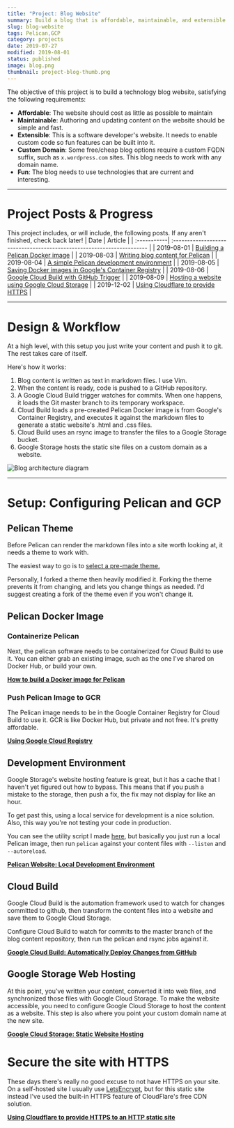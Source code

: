 ```yaml
---
title: "Project: Blog Website"
summary: Build a blog that is affordable, maintainable, and extensible using tools from the Google Cloud Platform.
slug: blog-website
tags: Pelican,GCP
category: projects
date: 2019-07-27
modified: 2019-08-01
status: published
image: blog.png
thumbnail: project-blog-thumb.png
---
```




The objective of this project is to build a technology blog website,
satisfying the following requirements:

- **Affordable**: The website should cost as little as possible to maintain
- **Maintainable**: Authoring and updating content on the website should be
  simple and fast.
- **Extensible**: This is a software developer's website. It needs to enable
  custom code so fun features can be built into it.
- **Custom Domain**: Some free/cheap blog options require a custom FQDN suffix,
  such as `x.wordpress.com` sites. This blog needs to work with any domain
  name.
- **Fun**: The blog needs to use technologies that are current and interesting.


---


# Project Posts & Progress

This project includes, or will include, the following posts.
If any aren't finished, check back later!
| Date        | Article                                                                |
| :-----------| :--------------------------------------------------------------------- |
| 2019-08-01  | [Building a Pelican Docker image](/docker-pelican-image.html)          |
| 2019-08-03  | [Writing blog content for Pelican](/writing-pelican-content.html)      |
| 2019-08-04  | [A simple Pelican development environment](/pelican-dev-environment.html) |
| 2019-08-05  | [Saving Docker images in Google's Container Registry](/google-container-registry.html) |
| 2019-08-06  | [Google Cloud Build with GitHub Trigger](/google-cloud-build.html)     |
| 2019-08-09  | [Hosting a website using Google Cloud Storage](/google-cloud-storage-website.html) |
| 2019-12-02  | [Using Cloudflare to provide HTTPS](/cloudflare-https.html)            |



---


# Design & Workflow

At a high level, with this setup you just write your content and push it to
git. The rest takes care of itself.

Here's how it works:

1. Blog content is written as text in markdown files. I use Vim.
1. When the content is ready, code is pushed to a GitHub repository.
1. A Google Cloud Build trigger watches for commits. When one happens, it loads
   the Git master branch to its temporary workspace.
1. Cloud Build loads a pre-created Pelican Docker image is from Google's
   Container Registry, and executes it against the markdown files to generate
   a static website's .html and .css files.
1. Cloud Build uses an rsync image to transfer the files to a Google Storage
   bucket.
1. Google Storage hosts the static site files on a custom domain as a website.


![Blog architecture diagram](/images/blog_workflow.png)


---


# Setup: Configuring Pelican and GCP

## Pelican Theme

Before Pelican can render the markdown files into a site worth looking at,
it needs a theme to work with.

The easiest way to go is to [select a pre-made theme.](http://www.pelicanthemes.com/)

Personally, I forked a theme then heavily modified it.
Forking the theme prevents it from changing, and lets you change things as
needed. I'd suggest creating a fork of the theme even if you won't change it.


## Pelican Docker Image

### Containerize Pelican

Next, the pelican software needs to be containerized for Cloud Build to use it.
You can either grab an existing image, such as the one I've shared on Docker
Hub, or build your own.

**[How to build a Docker image for Pelican](/docker-pelican-image.html)**

### Push Pelican Image to GCR

The Pelican image needs to be in the Google Container Registry for Cloud Build
to use it. GCR is like Docker Hub, but private and not free. It's pretty
affordable.

**[Using Google Cloud Registry](/google-container-registry.html)**


## Development Environment

Google Storage's website hosting feature is great, but it has a cache that I
haven't yet figured out how to bypass. This means that if you push a mistake to
the storage, then push a fix, the fix may not display for like an hour.

To get past this, using a local service for development is a nice solution.
Also, this way you're not testing your code in production.

You can see the utility script I made [here](https://github.com/kylep/kyle.pericak.com/blob/master/bin/pelican-dev.sh),
but basically you just run a local Pelican image, then run `pelican` against
your content files with `--listen` and `--autoreload`.

**[Pelican Website: Local Development Environment](/pelican-dev-environment.html)**


## Cloud Build

Google Cloud Build is the automation framework used to watch for changes
committed to github, then transform the content files into a website and save
them to Google Cloud Storage.

Configure Cloud Build to watch for commits to the master branch of the blog
content repository, then run the pelican and rsync jobs against it.

**[Google Cloud Build: Automatically Deploy Changes from GitHub](/google-cloud-build.html)**


## Google Storage Web Hosting

At this point, you've written your content, converted it into web files, and
synchronized those files with Google Cloud Storage. To make the website
accessible, you need to configure Google Cloud Storage to host the content as
a website. This step is also where you point your custom domain name at the new
site.

**[Google Cloud Storage: Static Website Hosting](/google-cloud-storage-website.html)**


# Secure the site with HTTPS

These days there's really no good excuse to not have HTTPS on your site. On
a self-hosted site I usually use [LetsEncrypt](https://letsencrypt.org/), but
for this static site instead I've used the built-in HTTPS feature of
CloudFlare's free CDN solution.

**[Using Cloudflare to provide HTTPS to an HTTP static site](/cloudflare-https.html)**
